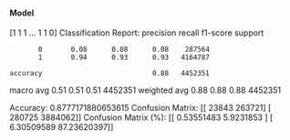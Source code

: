 #### Model
[1 1 1 ... 1 1 0]
Classification Report:
              precision    recall  f1-score   support

           0       0.08      0.08      0.08    287564
           1       0.94      0.93      0.93   4164787

    accuracy                           0.88   4452351
   macro avg       0.51      0.51      0.51   4452351
weighted avg       0.88      0.88      0.88   4452351

Accuracy: 0.8777171880653615
Confusion Matrix:
[[  23843  263721]
 [ 280725 3884062]]
Confusion Matrix (%):
[[ 0.53551483  5.9231853 ]
 [ 6.30509589 87.23620397]]
